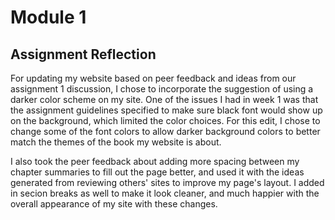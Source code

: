 # Module 1

## Assignment Reflection

For updating my website based on peer feedback and ideas from our assignment 1 discussion, I chose to incorporate the suggestion of using a darker color scheme on my site. One of the issues I had in week 1 was that the assignment guidelines specified to make sure black font would show up on the background, which limited the color choices. For this edit, I chose to change some of the font colors to allow darker background colors to better match the themes of the book my website is about.

I also took the peer feedback about adding more spacing between my chapter summaries to fill out the page better, and used it with the ideas generated from reviewing others' sites to improve my page's layout. I added in secion breaks as well to make it look cleaner, and much happier with the overall appearance of my site with these changes.